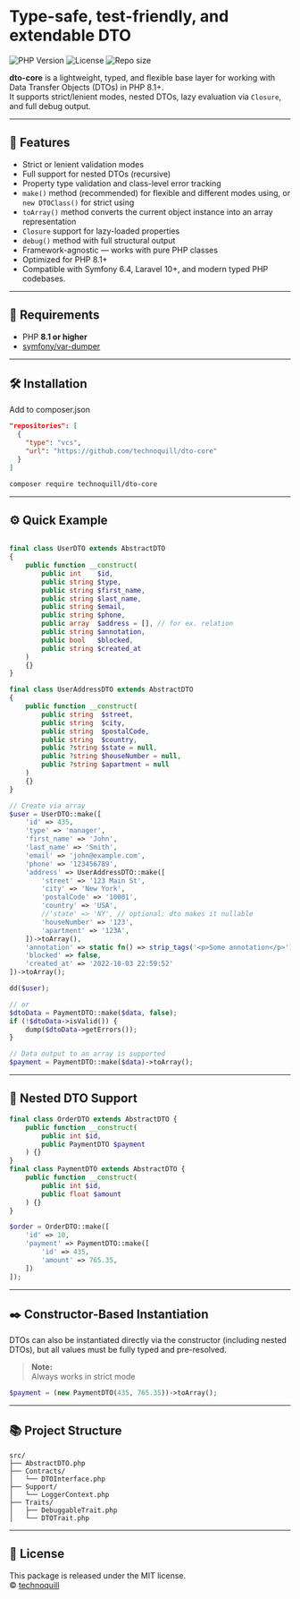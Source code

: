 # Type-safe, test-friendly, and extendable DTO

![PHP Version](https://img.shields.io/badge/PHP-8.1%2B-blue?style=flat-square&logo=php)
![License](https://img.shields.io/badge/license-MIT-green?style=flat-square)
![Repo size](https://img.shields.io/github/repo-size/technoquill/dto-core?style=flat-square)

**dto-core** is a lightweight, typed, and flexible base layer for working with Data Transfer Objects (DTOs) in PHP 8.1+.  
It supports strict/lenient modes, nested DTOs, lazy evaluation via `Closure`, and full debug output.

---

## 🚀 Features

- Strict or lenient validation modes
- Full support for nested DTOs (recursive)
- Property type validation and class-level error tracking
- `make()` method (recommended) for flexible and different modes using, or `new DTOClass()` for strict using
- `toArray()` method converts the current object instance into an array representation
- `Closure` support for lazy-loaded properties
- `debug()` method with full structural output
- Framework-agnostic — works with pure PHP classes
- Optimized for PHP 8.1+
- Compatible with Symfony 6.4, Laravel 10+, and modern typed PHP codebases.

---

## 🧬 Requirements

- PHP **8.1 or higher**
- [symfony/var-dumper](https://packagist.org/packages/symfony/var-dumper)

---

## 🛠 Installation

Add to composer.json
```json
"repositories": [
  {
    "type": "vcs",
    "url": "https://github.com/technoquill/dto-core"
  }
]
```
```bash
composer require technoquill/dto-core
```

---

## ⚙️ Quick Example

```php

final class UserDTO extends AbstractDTO
{
    public function __construct(
        public int    $id,
        public string $type,
        public string $first_name,
        public string $last_name,
        public string $email,
        public string $phone,
        public array  $address = [], // for ex. relation
        public string $annotation,
        public bool   $blocked,
        public string $created_at
    )
    {}
}

final class UserAddressDTO extends AbstractDTO
{
    public function __construct(
        public string  $street,
        public string  $city,
        public string  $postalCode,
        public string  $country,
        public ?string $state = null,
        public ?string $houseNumber = null,
        public ?string $apartment = null
    )
    {}
}

// Create via array
$user = UserDTO::make([
    'id' => 435,
    'type' => 'manager',
    'first_name' => 'John',
    'last_name' => 'Smith',
    'email' => 'john@example.com',
    'phone' => '123456789',
    'address' => UserAddressDTO::make([
        'street' => '123 Main St',
        'city' => 'New York',
        'postalCode' => '10001',
        'country' => 'USA',
        //'state' => 'NY', // optional; dto makes it nullable
        'houseNumber' => '123',
        'apartment' => '123A',
    ])->toArray(),
    'annotation' => static fn() => strip_tags('<p>Some annotation</p>'),
    'blocked' => false,
    'created_at' => '2022-10-03 22:59:52'
])->toArray();

dd($user);

// or
$dtoData = PaymentDTO::make($data, false);
if (!$dtoData->isValid()) {
    dump($dtoData->getErrors());
}

// Data output to an array is supported
$payment = PaymentDTO::make($data)->toArray();

```

---

## 🧩 Nested DTO Support

```php
final class OrderDTO extends AbstractDTO {
    public function __construct(
        public int $id,
        public PaymentDTO $payment
    ) {}
}
final class PaymentDTO extends AbstractDTO {
    public function __construct(
        public int $id,
        public float $amount
    ) {}
}

$order = OrderDTO::make([
    'id' => 10,
    'payment' => PaymentDTO::make([
        'id' => 435,
        'amount' => 765.35,
    ])
]);

```

---
## ✒️ Constructor-Based Instantiation

DTOs can also be instantiated directly via the constructor (including nested DTOs), but all values must be fully typed and pre-resolved.

> **Note:**  
> Always works in strict mode
> 
```php
$payment = (new PaymentDTO(435, 765.35))->toArray();
```

---

## 📚 Project Structure

```
src/
├── AbstractDTO.php
├── Contracts/
│   └── DTOInterface.php
├── Support/
│   └── LoggerContext.php
├── Traits/
│   ├── DebuggableTrait.php
│   └── DTOTrait.php
```

---

## 🔖 License

This package is released under the MIT license.  
© [technoquill](https://github.com/technoquill)

